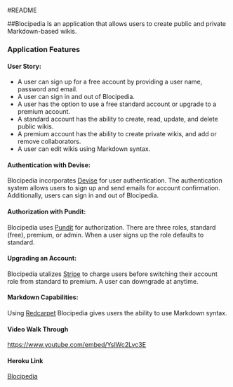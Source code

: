 #README

##Blocipedia
Is an application that allows users to create public and private Markdown-based wikis.

### Application Features

#### User Story:
  * A user can sign up for a free account by providing a user name, password and email.
  * A user can sign in and out of Blocipedia.
  * A user has the option to use a free standard account or upgrade to a premium account.
  * A standard account has the ability to create, read, update, and delete public wikis.
  * A premium account has the ability to create private wikis, and add or remove collaborators.
  * A user can edit wikis using Markdown syntax.

#### Authentication with Devise:
Blocipedia incorporates [Devise](https://github.com/plataformatec/devise) for user authentication. The authentication system allows users to sign up and send emails for account confirmation. Additionally, users can sign in and out of Blocipedia.

#### Authorization with Pundit:
Blocipedia uses [Pundit](https://github.com/elabs/pundit) for authorization. There are three roles, standard (free), premium, or admin. When a user signs up the role defaults to standard.

#### Upgrading an Account:
Blocipedia utalizes [Stripe](https://stripe.com/) to charge users before switching their account role from standard to premium. A user can downgrade at anytime.

#### Markdown Capabilities:
Using [Redcarpet](https://github.com/vmg/redcarpet) Blocipedia gives users the ability to use Markdown syntax.

#### Video Walk Through
https://www.youtube.com/embed/YslWc2Lvc3E

#### Heroku Link
[Blocipedia](https://arcane-depths-91867.herokuapp.com)
